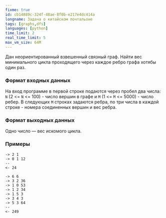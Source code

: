```yaml
---
fixme: true
id: cb14889c-324f-48ae-8f0b-e217e4dc414a
longname: Задача о китайском почтальоне
tags: [graphs,dfs]
languages: [python]
time_limit: 2
real_time_limit: 5
max_vm_size: 64M
---
```



Дан неориентированный взвешенный связный граф. Найти вес минимального цикла проходящего через каждое ребро графа хотябы один раз.

### Формат входных данных

На вход программе в первой строке подаются через пробел два числа: `N` (2 <= `N` <= 100) - число вершин в графе и `M` (1 <= `M` <= 5000) - число ребер. В следующих `M` строках задаются ребра, по три числа в каждой строке - номера соединенных вершин и вес ребра.

### Формат выходных данных

Одно число — вес искомого цикла.

### Примеры
```
-> 2 1
-> 0 1 12
--
<- 24
```

```
-> 6 6
-> 3 2 36
-> 1 0 53
-> 1 2 34
-> 1 5 3
-> 3 4 3
-> 5 3 64
--
<- 249
```
